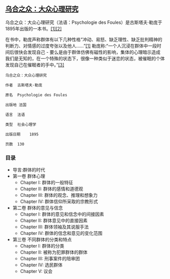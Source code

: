 ## [乌合之众：大众心理研究](https://zh.wikipedia.org/wiki/%E4%B9%8C%E5%90%88%E4%B9%8B%E4%BC%97%EF%BC%9A%E5%A4%A7%E4%BC%97%E5%BF%83%E7%90%86%E7%A0%94%E7%A9%B6)
乌合之众：大众心理研究（法语：Psychologie des Foules）是古斯塔夫·勒庞于1895年出版的一本书。[[1]](https://zh.wikipedia.org/wiki/%E4%B9%8C%E5%90%88%E4%B9%8B%E4%BC%97%EF%BC%9A%E5%A4%A7%E4%BC%97%E5%BF%83%E7%90%86%E7%A0%94%E7%A9%B6#cite_note-JVG-1)[[2]](https://zh.wikipedia.org/wiki/%E4%B9%8C%E5%90%88%E4%B9%8B%E4%BC%97%EF%BC%9A%E5%A4%A7%E4%BC%97%E5%BF%83%E7%90%86%E7%A0%94%E7%A9%B6#cite_note-2)

在书中，勒庞声称群体有以下几种性格“冲动、易怒、缺乏理性、缺乏批判精神的判断力、对情感的过度夸张以及他人……”[[1]](https://zh.wikipedia.org/wiki/%E4%B9%8C%E5%90%88%E4%B9%8B%E4%BC%97%EF%BC%9A%E5%A4%A7%E4%BC%97%E5%BF%83%E7%90%86%E7%A0%94%E7%A9%B6#cite_note-JVG-1) 勒庞称:“一个人沉浸在群体中一段时间后很快会发现自己 - 要么是由于群体仿佛有磁性的影响，集体的心理暗示造成我们是无知的，在一个特殊的状态下，很像一种类似于迷恋的状态，被催眠的个体发现自己在催眠者的手中。”[[3]](https://zh.wikipedia.org/wiki/%E4%B9%8C%E5%90%88%E4%B9%8B%E4%BC%97%EF%BC%9A%E5%A4%A7%E4%BC%97%E5%BF%83%E7%90%86%E7%A0%94%E7%A9%B6#cite_note-3)

```
乌合之众：大众心理研究

作者	古斯塔夫·勒庞

原名	Psychologie des Foules

出版地	法国

语言	法语

类型	社会心理学

出版日期	1895

页数	130
```

### 目录
- 导言:群体的时代
- 第一卷 群体心理
    - Chapter I: 群体的一般特征
    - Chapter II: 群体的感情和道德观
    - Chapter III: 群体的观念、推理和想象力
    - Chapter IV: 群体信仰所采取的宗教形式
- 第二卷 群体的意见与信念
    - Chapter I: 群体的意见和信念中的间接因素
    - Chapter II: 群体意见中的直接因素
    - Chapter III: 群体领袖及其说服手法
    - Chapter IV: 群体的信念和意见的变化范围
- 第三卷 不同群体的分类和特点
    - Chapter I: 群体的分类
    - Chapter II: 被称为犯罪群体的群体
    - Chapter III: 刑事案件的陪审团
    - Chapter IV: 选民群体
    - Chapter V: 议会